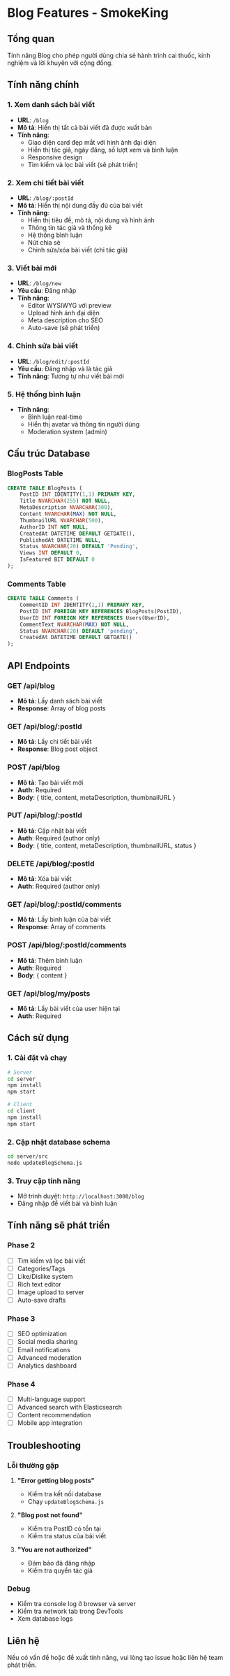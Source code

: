 # Blog Features - SmokeKing

## Tổng quan
Tính năng Blog cho phép người dùng chia sẻ hành trình cai thuốc, kinh nghiệm và lời khuyên với cộng đồng.

## Tính năng chính

### 1. Xem danh sách bài viết
- **URL**: `/blog`
- **Mô tả**: Hiển thị tất cả bài viết đã được xuất bản
- **Tính năng**:
  - Giao diện card đẹp mắt với hình ảnh đại diện
  - Hiển thị tác giả, ngày đăng, số lượt xem và bình luận
  - Responsive design
  - Tìm kiếm và lọc bài viết (sẽ phát triển)

### 2. Xem chi tiết bài viết
- **URL**: `/blog/:postId`
- **Mô tả**: Hiển thị nội dung đầy đủ của bài viết
- **Tính năng**:
  - Hiển thị tiêu đề, mô tả, nội dung và hình ảnh
  - Thông tin tác giả và thống kê
  - Hệ thống bình luận
  - Nút chia sẻ
  - Chỉnh sửa/xóa bài viết (chỉ tác giả)

### 3. Viết bài mới
- **URL**: `/blog/new`
- **Yêu cầu**: Đăng nhập
- **Tính năng**:
  - Editor WYSIWYG với preview
  - Upload hình ảnh đại diện
  - Meta description cho SEO
  - Auto-save (sẽ phát triển)

### 4. Chỉnh sửa bài viết
- **URL**: `/blog/edit/:postId`
- **Yêu cầu**: Đăng nhập và là tác giả
- **Tính năng**: Tương tự như viết bài mới

### 5. Hệ thống bình luận
- **Tính năng**:
  - Bình luận real-time
  - Hiển thị avatar và thông tin người dùng
  - Moderation system (admin)

## Cấu trúc Database

### BlogPosts Table
```sql
CREATE TABLE BlogPosts (
    PostID INT IDENTITY(1,1) PRIMARY KEY,
    Title NVARCHAR(255) NOT NULL,
    MetaDescription NVARCHAR(300), 
    Content NVARCHAR(MAX) NOT NULL,
    ThumbnailURL NVARCHAR(500), 
    AuthorID INT NOT NULL,
    CreatedAt DATETIME DEFAULT GETDATE(),
    PublishedAt DATETIME NULL, 
    Status NVARCHAR(20) DEFAULT 'Pending', 
    Views INT DEFAULT 0,
    IsFeatured BIT DEFAULT 0
);
```

### Comments Table
```sql
CREATE TABLE Comments (
    CommentID INT IDENTITY(1,1) PRIMARY KEY,
    PostID INT FOREIGN KEY REFERENCES BlogPosts(PostID),
    UserID INT FOREIGN KEY REFERENCES Users(UserID),
    CommentText NVARCHAR(MAX) NOT NULL,
    Status NVARCHAR(20) DEFAULT 'pending',
    CreatedAt DATETIME DEFAULT GETDATE()
);
```

## API Endpoints

### GET /api/blog
- **Mô tả**: Lấy danh sách bài viết
- **Response**: Array of blog posts

### GET /api/blog/:postId
- **Mô tả**: Lấy chi tiết bài viết
- **Response**: Blog post object

### POST /api/blog
- **Mô tả**: Tạo bài viết mới
- **Auth**: Required
- **Body**: { title, content, metaDescription, thumbnailURL }

### PUT /api/blog/:postId
- **Mô tả**: Cập nhật bài viết
- **Auth**: Required (author only)
- **Body**: { title, content, metaDescription, thumbnailURL, status }

### DELETE /api/blog/:postId
- **Mô tả**: Xóa bài viết
- **Auth**: Required (author only)

### GET /api/blog/:postId/comments
- **Mô tả**: Lấy bình luận của bài viết
- **Response**: Array of comments

### POST /api/blog/:postId/comments
- **Mô tả**: Thêm bình luận
- **Auth**: Required
- **Body**: { content }

### GET /api/blog/my/posts
- **Mô tả**: Lấy bài viết của user hiện tại
- **Auth**: Required

## Cách sử dụng

### 1. Cài đặt và chạy
```bash
# Server
cd server
npm install
npm start

# Client
cd client
npm install
npm start
```

### 2. Cập nhật database schema
```bash
cd server/src
node updateBlogSchema.js
```

### 3. Truy cập tính năng
- Mở trình duyệt: `http://localhost:3000/blog`
- Đăng nhập để viết bài và bình luận

## Tính năng sẽ phát triển

### Phase 2
- [ ] Tìm kiếm và lọc bài viết
- [ ] Categories/Tags
- [ ] Like/Dislike system
- [ ] Rich text editor
- [ ] Image upload to server
- [ ] Auto-save drafts

### Phase 3
- [ ] SEO optimization
- [ ] Social media sharing
- [ ] Email notifications
- [ ] Advanced moderation
- [ ] Analytics dashboard

### Phase 4
- [ ] Multi-language support
- [ ] Advanced search with Elasticsearch
- [ ] Content recommendation
- [ ] Mobile app integration

## Troubleshooting

### Lỗi thường gặp

1. **"Error getting blog posts"**
   - Kiểm tra kết nối database
   - Chạy `updateBlogSchema.js`

2. **"Blog post not found"**
   - Kiểm tra PostID có tồn tại
   - Kiểm tra status của bài viết

3. **"You are not authorized"**
   - Đảm bảo đã đăng nhập
   - Kiểm tra quyền tác giả

### Debug
- Kiểm tra console log ở browser và server
- Kiểm tra network tab trong DevTools
- Xem database logs

## Liên hệ
Nếu có vấn đề hoặc đề xuất tính năng, vui lòng tạo issue hoặc liên hệ team phát triển. 